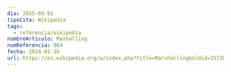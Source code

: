 ```yaml
---
dia: 2025-03-01
tipoCita: Wikipedia
tags:
  - referencia/wikipedia
nombreArticulo: Mashalling
numReferencia: 864
fecha: 2024-01-16
url: https://es.wikipedia.org/w/index.php?title=Marshalling&oldid=157287875
---
```

